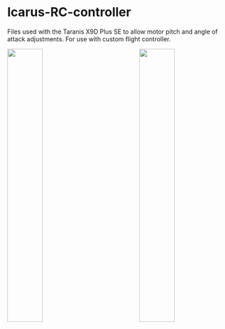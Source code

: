 # Icarus-RC-controller

Files used with the Taranis X9D Plus SE to allow motor pitch and angle of attack adjustments. For use with custom flight controller.

<img src="https://user-images.githubusercontent.com/10160023/112764899-dc98b480-900a-11eb-905c-6b80a9d9fb02.jpg" width=40% height=40%> <img src="https://user-images.githubusercontent.com/10160023/112764900-ddc9e180-900a-11eb-941a-e62ecc2212bc.jpg" width=40% height=40% align="right">
